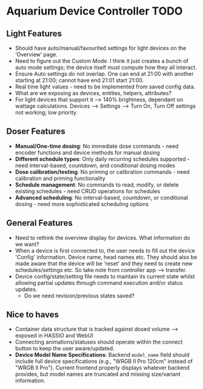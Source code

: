 # Aquarium Device Controller TODO

## Light Features

- Should have auto/manual/favourited settings for light devices on the ‘Overview’ page.
- Need to figure out the Custom Mode. I think it just creates a bunch of auto mode settings; the device itself must compute how they all interact.
- Ensure Auto settings do not overlap. One can end at 21:00 with another starting at 21:00; cannot have end 21:01 start 21:00.
- Real time light values - need to be implemented from saved config data.
- What are we exposing as devices, entities, helpers, attributes?
- For light devices that support it —> 140% brightness, dependant on wattage calculations.
Devices --> Settings --> Turn On, Turn Off settings not working; low priority.

## Doser Features

- **Manual/One-time dosing**: No immediate dose commands - need encoder functions and device methods for manual dosing
- **Different schedule types**: Only daily recurring schedules supported - need interval-based, countdown, and conditional dosing modes
- **Dose calibration/testing**: No priming or calibration commands - need calibration and priming functionality
- **Schedule management**: No commands to read, modify, or delete existing schedules - need CRUD operations for schedules
- **Advanced scheduling**: No interval-based, countdown, or conditional dosing - need more sophisticated scheduling options

## General Features

- Need to rethink the overview display for devices. What information do we want?
- When a device is first connected to, the user needs to fill out the device 'Config' information. Device name, head names etc. They should also be made aware that the device will be 'reset' and they need to create new schedules/settings etc. So take note from controller app --> transfer.
- Device config/state/setting file needs to maintain its current state whilst allowing partial updates through command execution and/or status updates.
  - Do we need revision/previous states saved?

## Nice to haves

- Container data structure that is tracked against dosed volume —> exposed in HASSIO and WebUI
- Connecting animations/statuses should operate within the connect button to keep the user aware/updated.
- **Device Model Name Specifications**: Backend `model_name` field should include full device specifications (e.g., "WRGB II Pro 120cm" instead of "WRGB II Pro"). Current frontend properly displays whatever backend provides, but model names are truncated and missing size/variant information.
